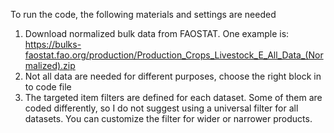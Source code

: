 To run the code, the following materials and settings are needed
1. Download normalized bulk data from FAOSTAT. One example is: https://bulks-faostat.fao.org/production/Production_Crops_Livestock_E_All_Data_(Normalized).zip
2. Not all data are needed for different purposes, choose the right block in to code file
3. The targeted item filters are defined for each dataset. Some of them are coded differently, so I do not suggest using a universal filter for all datasets. You can customize the filter for wider or narrower products. 
